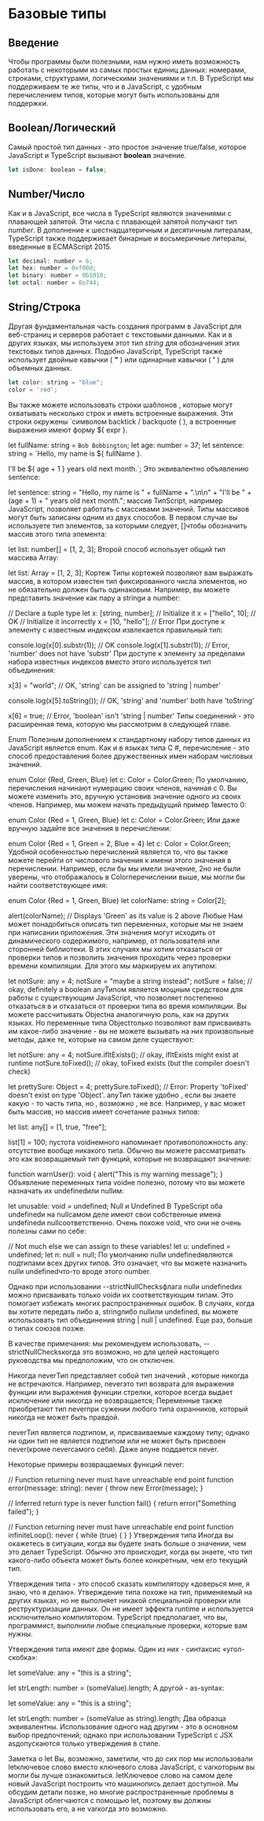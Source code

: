 # Базовые типы

## Введение

Чтобы программы были полезными, нам нужно иметь возможность работать с некоторыми из самых простых единиц данных: номерами, строками, структурами, логическими значениями и т.п. В TypeScript мы поддерживаем те же типы, что и в JavaScript, с удобным перечислением типов, которые могут быть использованы для поддержки.

## Boolean/Логический

Самый простой тип данных - это простое значение true/false, которое JavaScript и TypeScript вызывают **boolean** значение.

```javascript
let isDone: boolean = false;
```

## Number/Число

Как и в JavaScript, все числа в TypeScript являются значениями с плавающей запятой. Эти числа с плавающей запятой получают тип *number*. В дополнение к шестнадцатеричным и десятичным литералам, TypeScript также поддерживает бинарные и восьмеричные литералы, введенные в ECMAScript 2015.

```javascript
let decimal: number = 6;
let hex: number = 0xf00d;
let binary: number = 0b1010;
let octal: number = 0o744;
```

## String/Строка

Другая фундаментальная часть создания программ в JavaScript для веб-страниц и серверов работает с текстовыми данными. Как и в других языках, мы используем этот тип *string* для обозначения этих текстовых типов данных. Подобно JavaScript, TypeScript также использует двойные кавычки ( **"** ) или одинарные кавычки ( **'** ) для объемных данных.

```javascript
let color: string = "blue";
color = 'red';
```

Вы также можете использовать строки шаблонов , которые могут охватывать несколько строк и иметь встроенные выражения. Эти строки окружены `символом backtick / backquote ( ), а встроенные выражения имеют форму ${ expr }.

let fullName: string = `Bob Bobbington`;
let age: number = 37;
let sentence: string = `Hello, my name is ${ fullName }.

I'll be ${ age + 1 } years old next month.`;
Это эквивалентно объявлению sentence:

let sentence: string = "Hello, my name is " + fullName + ".\n\n" +
    "I'll be " + (age + 1) + " years old next month.";
массив
ТипScript, например JavaScript, позволяет работать с массивами значений. Типы массивов могут быть записаны одним из двух способов. В первом случае вы используете тип элементов, за которыми следует, []чтобы обозначить массив этого типа элемента:

let list: number[] = [1, 2, 3];
Второй способ использует общий тип массива Array<elemType>:

let list: Array<number> = [1, 2, 3];
Кортеж
Типы кортежей позволяют вам выражать массив, в котором известен тип фиксированного числа элементов, но не обязательно должен быть одинаковым. Например, вы можете представить значение как пару a stringи a number:

// Declare a tuple type
let x: [string, number];
// Initialize it
x = ["hello", 10]; // OK
// Initialize it incorrectly
x = [10, "hello"]; // Error
При доступе к элементу с известным индексом извлекается правильный тип:

console.log(x[0].substr(1)); // OK
console.log(x[1].substr(1)); // Error, 'number' does not have 'substr'
При доступе к элементу за пределами набора известных индексов вместо этого используется тип объединения:

x[3] = "world"; // OK, 'string' can be assigned to 'string | number'

console.log(x[5].toString()); // OK, 'string' and 'number' both have 'toString'

x[6] = true; // Error, 'boolean' isn't 'string | number'
Типы соединений - это расширенная тема, которую мы рассмотрим в следующей главе.

Enum
Полезным дополнением к стандартному набору типов данных из JavaScript является enum. Как и в языках типа C #, перечисление - это способ предоставления более дружественных имен наборам числовых значений.

enum Color {Red, Green, Blue}
let c: Color = Color.Green;
По умолчанию, перечисления начинают нумерацию своих членов, начиная с 0. Вы можете изменить это, вручную установив значение одного из своих членов. Например, мы можем начать предыдущий пример 1вместо 0:

enum Color {Red = 1, Green, Blue}
let c: Color = Color.Green;
Или даже вручную задайте все значения в перечислении:

enum Color {Red = 1, Green = 2, Blue = 4}
let c: Color = Color.Green;
Удобной особенностью перечислений является то, что вы также можете перейти от числового значения к имени этого значения в перечислении. Например, если бы мы имели значение, 2но не были уверены, что отображалось в Colorперечислении выше, мы могли бы найти соответствующее имя:

enum Color {Red = 1, Green, Blue}
let colorName: string = Color[2];

alert(colorName); // Displays 'Green' as its value is 2 above
Любые
Нам может понадобиться описать тип переменных, которые мы не знаем при написании приложения. Эти значения могут исходить от динамического содержимого, например, от пользователя или сторонней библиотеки. В этих случаях мы хотим отказаться от проверки типов и позволить значения проходить через проверки времени компиляции. Для этого мы маркируем их anyтипом:

let notSure: any = 4;
notSure = "maybe a string instead";
notSure = false; // okay, definitely a boolean
anyТипом является мощным средством для работы с существующим JavaScript, что позволяет постепенно отказаться в и отказаться от проверки типа во время компиляции. Вы можете рассчитывать Objectна аналогичную роль, как на других языках. Но переменные типа Objectтолько позволяют вам присваивать им какое-либо значение - вы не можете вызывать на них произвольные методы, даже те, которые на самом деле существуют:

let notSure: any = 4;
notSure.ifItExists(); // okay, ifItExists might exist at runtime
notSure.toFixed(); // okay, toFixed exists (but the compiler doesn't check)

let prettySure: Object = 4;
prettySure.toFixed(); // Error: Property 'toFixed' doesn't exist on type 'Object'.
anyТип также удобно , если вы знаете какую - то часть типа, но , возможно , не все. Например, у вас может быть массив, но массив имеет сочетание разных типов:

let list: any[] = [1, true, "free"];

list[1] = 100;
пустота
voidнемного напоминает противоположность any: отсутствие вообще никакого типа. Обычно вы можете рассматривать это как возвращаемый тип функций, которые не возвращают значение:

function warnUser(): void {
    alert("This is my warning message");
}
Объявление переменных типа voidне полезно, потому что вы можете назначать их undefinedили nullим:

let unusable: void = undefined;
Null и Undefined
В TypeScript оба undefinedи на nullсамом деле имеют свои собственные имена undefinedи nullсоответственно. Очень похоже void, что они не очень полезны сами по себе:

// Not much else we can assign to these variables!
let u: undefined = undefined;
let n: null = null;
По умолчанию nullи undefinedявляются подтипами всех других типов. Это означает, что вы можете назначить nullи undefinedчто-то вроде этого number.

Однако при использовании --strictNullChecksфлага nullи undefinedих можно присваивать только voidи их соответствующим типам. Это помогает избежать многих распространенных ошибок. В случаях, когда вы хотите передать либо a, stringлибо nullили undefined, вы можете использовать тип объединения string | null | undefined. Еще раз, больше о типах союзов позже.

В качестве примечания: мы рекомендуем использовать, --strictNullChecksкогда это возможно, но для целей настоящего руководства мы предположим, что он отключен.

Никогда
neverТип представляет собой тип значений , которые никогда не встречаются. Например, neverэто тип возврата для выражения функции или выражения функции стрелки, которое всегда выдает исключение или никогда не возвращается; Переменные также приобретают тип neverпри сужении любого типа охранников, который никогда не может быть правдой.

neverТип является подтипом, и, присваиваемые каждому типу; однако ни один тип не является подтипом или не может быть присвоен never(кроме neverсамого себя). Даже anyне поддается never.

Некоторые примеры возвращаемых функций never:

// Function returning never must have unreachable end point
function error(message: string): never {
    throw new Error(message);
}

// Inferred return type is never
function fail() {
    return error("Something failed");
}

// Function returning never must have unreachable end point
function infiniteLoop(): never {
    while (true) {
    }
}
Утверждения типа
Иногда вы окажетесь в ситуации, когда вы будете знать больше о значении, чем это делает TypeScript. Обычно это происходит, когда вы знаете, что тип какого-либо объекта может быть более конкретным, чем его текущий тип.

Утверждения типа - это способ сказать компилятору «доверься мне, я знаю, что я делаю». Утверждение типа похоже на тип, применяемый на других языках, но не выполняет никакой специальной проверки или реструктуризации данных. Он не имеет эффекта runtime и используется исключительно компилятором. TypeScript предполагает, что вы, программист, выполнили любые специальные проверки, которые вам нужны.

Утверждения типа имеют две формы. Один из них - синтаксис «угол-скобка»:

let someValue: any = "this is a string";

let strLength: number = (<string>someValue).length;
А другой - as-syntax:

let someValue: any = "this is a string";

let strLength: number = (someValue as string).length;
Два образца эквивалентны. Использование одного над другим - это в основном выбор предпочтений; однако при использовании TypeScript с JSX asдопускаются только утверждения в стиле.

Заметка о let
Вы, возможно, заметили, что до сих пор мы использовали letключевое слово вместо ключевого слова JavaScript, с varкоторым вы могли бы лучше ознакомиться. letКлючевое слово на самом деле новый JavaScript построить что машинопись делает доступной. Мы обсудим детали позже, но многие распространенные проблемы в JavaScript облегчаются с помощью let, поэтому вы должны использовать его, а не varкогда это возможно.